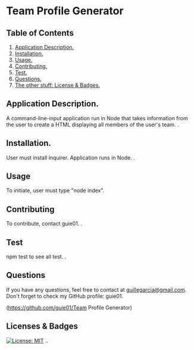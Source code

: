 # Team Profile Generator

  ## Table of Contents
  1. [ Application Description. ](#application)
  2. [ Installation. ](#installation)
  2. [ Usage. ](#usage)
  3. [ Contributing. ](#contribution)
  4. [ Test. ](#test)
  5. [ Questions. ](#questions)
  6. [ The other stuff: License & Badges. ](#license)
  
  
  <a name="application"></a>
  ## Application Description.
  
  A command-line-input application run in Node that takes information from the user to create a HTML displaying all members of the user's team. .
  <a name="installation"></a>
  ## Installation.
  
  User must install inquirer. Application runs in Node. .
  
  <a name="usage"></a>
  ## Usage
  
  To initiate, user must type "node index".
  
  <a name="contribution"></a>
  ## Contributing
  
  To contribute, contact guie01. .
  
  <a name="test"></a>
  ## Test
  
  npm test to see all test. .
  
  <a name="questions"></a>
  ## Questions
  
  If you have any questions, feel free to contact at guillegarcia@gmail.com. Don't forget to check my GitHub profile: guie01.

  (https://github.com/guie01/Team Profile Generator)
  
  <a name="license"></a>
  ## Licenses & Badges
  [![License: MIT](https://img.shields.io/badge/License-MIT-yellow.svg)](https://opensource.org/licenses/MIT)
  ..
  
  